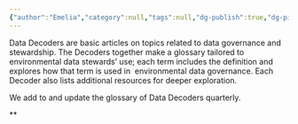 ```yaml
---
{"author":"Emelia","category":null,"tags":null,"dg-publish":true,"dg-pinned":true,"permalink":"/decoders/about-the-decoders/","pinned":true,"dgPassFrontmatter":true}
---
```


Data Decoders are basic articles on topics related to data governance and stewardship. The Decoders together make a glossary tailored to environmental data stewards’ use; each term includes the definition and explores how that term is used in  environmental data governance. Each Decoder also lists additional resources for deeper exploration. 

  

We add to and update the glossary of Data Decoders quarterly.

**
